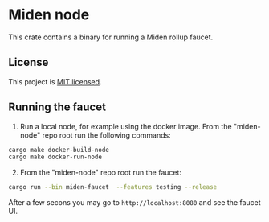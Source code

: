 # Miden node

This crate contains a binary for running a Miden rollup faucet.

## License
This project is [MIT licensed](../../LICENSE).

## Running the faucet
1. Run a local node, for example using the docker image. From the "miden-node" repo root run the following commands:
```bash
cargo make docker-build-node
cargo make docker-run-node
```

2. From the "miden-node" repo root run the faucet:
```bash
cargo run --bin miden-faucet  --features testing --release
```

After a few secons you may go to `http://localhost:8080` and see the faucet UI.
